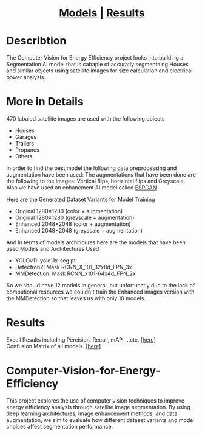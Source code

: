 <div align="center">

  # [**Models**](Docs/Models.md) | [**Results**](#Results)
  
</div>


# Describtion 
The Computer Vision for Energy Efficiency project looks into building a Segmentation AI model that is cabaple of accuratly segmentaing Houses and similar objects using satellite images for size calculation and electrical power analysis. 



# More in Details
470 labaled satellite images are used with the following objects 
- Houses
- Garages
- Trailers
- Propanes
- Others

In order to find the best model the following data preprocessing and augmentation have been used: The augmentations that have been done are the following to the images: Vertical flips, horizintal flips and Greyscale. Also we have used an enhancment AI model called [ESRGAN](https://github.com/xinntao/Real-ESRGAN/tree/master)


Here are the Generated Dataset Variants for Model Training
* Original 1280×1280 (color + augmentation)
* Original 1280×1280 (greyscale + augmentation)
* Enhanced 2048×2048 (color + augmentation)
* Enhanced 2048×2048 (greyscale + augmentation)

And in terms of models architicures here are the models that have been used
Models and Architectures Used
* YOLOv11: yolo11x-seg.pt
* Detectron2: Mask RCNN_X_101_32x8d_FPN_3x
* MMDetection: Mask RCNN_x101-64x4d_FPN_2x

So we should have 12 models in general, but unfortunatly duo to the lack of computional resources we couldn't train the Enhanced images version with the MMDetection so that leaves us with only 10 models. 

# Results
Excell Results including Percision, Recall, mAP, ...etc. [[here]](Logs/Models_Results/) </br>
Confusion Matrix of all models. [[here]](Logs/Models_Results/Results.md)


# Computer-Vision-for-Energy-Efficiency
This project explores the use of computer vision techniques to improve energy efficiency analysis through satellite image segmentation. By using deep learning architectures, image enhancement methods, and data augmentation, we aim to evaluate how different dataset variants and model choices affect segmentation performance.


